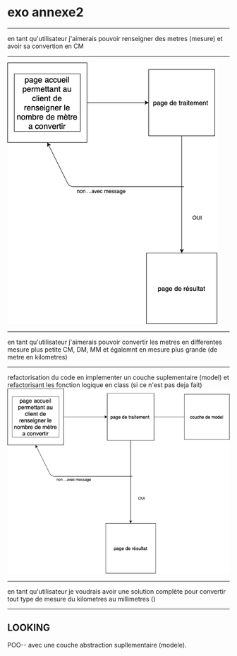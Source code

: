 # exo annexe2 #

****
en tant qu'utilisateur j'aimerais pouvoir renseigner des metres (mesure) et avoir sa convertion en CM
****
![proto](asset/userCaseConvertisseur.png)

****
en tant qu'utilisateur j'aimerais pouvoir convertir les metres en differentes mesure plus petite CM, DM, MM et égalemnt en mesure plus grande (de metre en kilometres)
****
refactorisation du code en implementer un couche suplementaire (model) et refactorisant les fonction logique en class (si ce n'est pas deja fait)
![proto_refact](asset/userCaseConvertisseurRefacto.png)
****
en tant qu'utilisateur je voudrais avoir une solution complète pour convertir tout type de mesure du kilometres au millimetres ()
****

## LOOKING ##

POO-- avec une couche abstraction supllementaire (modele). 

